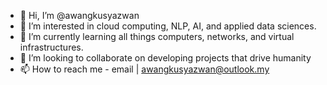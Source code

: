 - 👋 Hi, I’m @awangkusyazwan
- 👀 I’m interested in cloud computing, NLP, AI, and applied data sciences.
- 🌱 I’m currently learning all things computers, networks, and virtual infrastructures.
- 💞️ I’m looking to collaborate on developing projects that drive humanity
- 📫 How to reach me - email | awangkusyazwan@outlook.my

<!---
awangkusyazwan/awangkusyazwan is a ✨ special ✨ repository because its `README.md` (this file) appears on your GitHub profile.
You can click the Preview link to take a look at your changes.
--->
